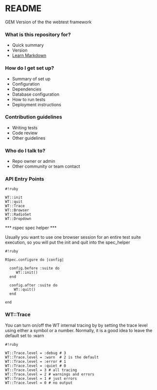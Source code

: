 # README #

GEM Version of the the webtest framework

### What is this repository for? ###

* Quick summary
* Version
* [Learn Markdown](https://bitbucket.org/tutorials/markdowndemo)

### How do I get set up? ###

* Summary of set up
* Configuration
* Dependencies
* Database configuration
* How to run tests
* Deployment instructions

### Contribution guidelines ###

* Writing tests
* Code review
* Other guidelines

### Who do I talk to? ###

* Repo owner or admin
* Other community or team contact

### API Entry Points ###

```
#!ruby

WT::init
WT::quit
WT::Trace
WT::Browser
WT::RadioSet
WT::Dropdown
```
*** rspec spec helper ***

Usually you want to use one browser session for an entire test suite execution, so you will put the init and quit into the spec_helper

```
#!ruby

RSpec.configure do |config|
     
  config.before :suite do
     WT::init()
  end

  config.after :suite do
    WT::quit()
  end
        
end
```

### WT::Trace ###

You can turn on/off the WT internal tracing by by setting the trace level using either a symbol or a number.  Normally, it is a good idea to leave the default set to :warn


```
#!ruby

WT::Trace.level = :debug # 3
WT::Trace.level = :warn  # 2 is the default
WT::Trace.level = :error # 1 
WT::Trace.level = :quiet # 0
WT::Trace.level = 3 # all tracing
WT::Trace.level = 2 # warnings and errors
WT::Trace.level = 1 # just errors
WT::Trace.level = 0 # no output
```